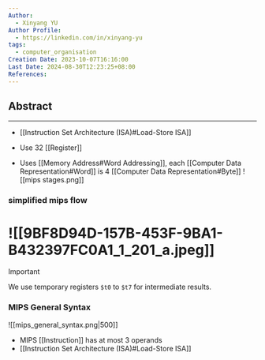 ```yaml
---
Author:
  - Xinyang YU
Author Profile:
  - https://linkedin.com/in/xinyang-yu
tags:
  - computer_organisation
Creation Date: 2023-10-07T16:16:00
Last Date: 2024-08-30T12:23:25+08:00
References: 
---
```

## Abstract
---
- [[Instruction Set Architecture (ISA)#Load-Store ISA]]


- Use 32 [[Register]]
- Uses [[Memory Address#Word Addressing]], each [[Computer Data Representation#Word]] is 4 [[Computer Data Representation#Byte]] 
 ![[mips stages.png]]


### simplified mips flow 
![[9BF8D94D-157B-453F-9BA1-B432397FC0A1_1_201_a.jpeg]]
=======
>[!important]
> We use temporary registers `$t0` to `$t7` for intermediate results.

### MIPS General Syntax
![[mips_general_syntax.png|500]]

- MIPS [[Instruction]] has at most 3 operands
- [[Instruction Set Architecture (ISA)#Load-Store ISA]]


